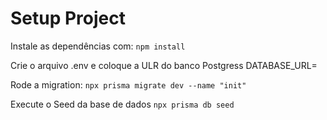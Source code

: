 # Setup Project

Instale as dependências com:
```npm install```

Crie o arquivo .env e coloque a ULR do banco Postgress
DATABASE_URL=

Rode a migration:
```npx prisma migrate dev --name "init"```

Execute o Seed da base de dados
```npx prisma db seed```